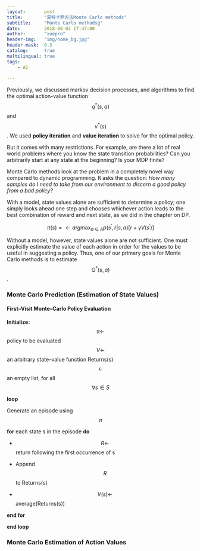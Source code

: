 ```yaml
---
layout:       post
title:        "蒙特卡罗方法Monte Carlo methods"
subtitle:     "Monte Carlo methodsg"
date:         2018-06-02 17:47:00
author:       "xuepro"
header-img:   "img/home_bg.jpg"
header-mask:  0.3
catalog:      true
multilingual: true
tags:
    - AI
    
---
```


Previously, we discussed markov decision processes, and algorithms to find the optimal action-value function 
$$q^*(s,a)$$ and $$v^*(s)$$. We used **policy iteration** and **value iteration** to solve for the optimal policy.

But it comes with many restrictions. For example, are there a lot of real world problems where you know the state transition probabilities?  Can you arbitrarily start at any state at the beginning? Is your MDP finite?

Monte Carlo methods look at the problem in a completely novel way compared to dynamic programming. It asks the question: *How many samples do I need to take from our environment to discern a good policy from a bad policy?*

With a model, state values alone are sufficient to determine a policy; one simply looks ahead one step and chooses whichever
action leads to the best combination of reward and next state, as we did in the chapter on DP.

$$ \pi(s) = \leftarrow arg\max_{a\in A} p(s^{\prime} ,r \vert s,a) [r+ \gamma V(s^{\prime} )] $$

Without a model, however, state values alone are not sufficient. One must explicitly
estimate the value of each action in order for the values to be useful in suggesting a policy.
Thus, one of our primary goals for Monte Carlo methods is to estimate $$Q^*(s,a)$$.

### Monte Carlo Prediction (Estimation of State Values)

#### First–Visit Monte–Carlo Policy Evaluation
  
**Initialize:**
$$\pi \leftarrow $$   policy to be evaluated
$$V \leftarrow $$  an arbitrary state–value function
Returns(s)  $$\leftarrow $$  an empty list, for all $$\forall s \in S$$

**loop**

Generate an episode using $$\pi$$

**for** each state s in the episode **do**

  - $$R \leftarrow $$  return following the first occurrence of s
  
  - Append $$R$$ to Returns(s)
  
  - $$V(s)\leftarrow $$   average(Returns(s))
  
  
**end for**

**end loop**


### Monte Carlo Estimation of Action Values
